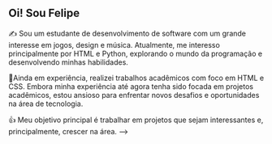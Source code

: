 ## Oi! Sou Felipe

✍ Sou um estudante de desenvolvimento de software com um grande interesse em jogos, design e música. Atualmente, me interesso principalmente por HTML e Python, explorando o mundo da programação e desenvolvendo minhas habilidades.

🧾Ainda em experiência, realizei trabalhos acadêmicos com foco em HTML e CSS. Embora minha experiência até agora tenha sido focada em projetos acadêmicos, estou ansioso para enfrentar novos desafios e oportunidades na área de tecnologia.

👍 Meu objetivo principal é trabalhar em projetos que sejam interessantes e, principalmente, crescer na área.
-->
